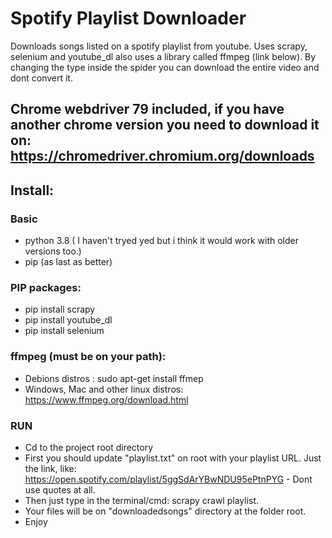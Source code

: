 # Spotify Playlist Downloader
Downloads songs listed on a spotify playlist from youtube. Uses scrapy, selenium and youtube_dl also uses a library called ffmpeg (link below).
By changing the type inside the spider you can download the entire video and dont convert it.

## Chrome webdriver 79 included, if you have another chrome version you need to download it on: https://chromedriver.chromium.org/downloads

## Install:
### Basic
- python 3.8 ( I haven't tryed yed but i think it would work with older versions too.)
- pip (as last as better)



### PIP packages:
- pip install scrapy
- pip install youtube_dl
- pip install selenium

### ffmpeg (must be on your path):
- Debions distros : sudo apt-get install ffmep
- Windows, Mac and other linux distros: https://www.ffmpeg.org/download.html

### RUN
- Cd to the project root directory
- First you should update "playlist.txt" on root with your playlist URL. Just the link, like: https://open.spotify.com/playlist/5ggSdArYBwNDU95ePtnPYG  - Dont use quotes at all.
- Then just type in the terminal/cmd: scrapy crawl playlist. 
- Your files will be on "downloadedsongs" directory at the folder root.  
- Enjoy
